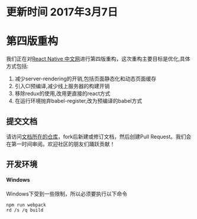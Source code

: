# 更新时间 2017年3月7日

# 第四版重构

我们正在对[React Native 中文网](http://react-native.cn/)进行第四版重构，这次重构主要目标是优化,具体方式包括:

1. 减少server-rendering的开销,包括页面静态化和动态页面缓存
2. 引入CI预编译,减少线上服务器的构建开销
3. 移除redux的使用,改用更直接的react方式
4. 在运行环境抛弃babel-register,改为预编译的babel方式

## 提交文档
请访问[文档所在的仓库](https://github.com/reactnativecn/react-native.cn/tree/stable/docs/docs)，fork后新建或修订文档，然后创建Pull Request。我们会在第一时间审阅。欢迎社区的朋友们踊跃贡献！

## 开发环境

#### Windows

Windows下受到一些限制，所以必须要执行以下命令

```bash
npm run webpack
rd /s /q build
```
